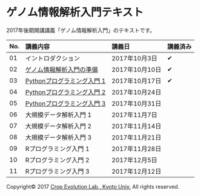 ゲノム情報解析入門テキスト
====

2017年後期開講講義「ゲノム情報解析入門」のテキストです。

| No. | 講義内容 | 講義日 | 講義済み |
|:---|:---|:---|:---|
| 01 | イントロダクション | 2017年10月3日 | ✔︎ |
| 02 | [ゲノム情報解析入門の準備](02_Preparation.md) | 2017年10月10日 | ✔︎ |
| 03 | [Pythonプログラミング入門 1](03_Python_Introduction.pdf) | 2017年10月17日 | ✔︎ |
| 04 | [Pythonプログラミング入門 2](03_Python_Introduction.pdf) | 2017年10月24日 |　|
| 05 | [Pythonプログラミング入門 3](03_Python_Introduction.pdf) | 2017年10月31日 |　|
| 06 | 大規模データ解析入門 1 | 2017年11月7日 |　|
| 07 | 大規模データ解析入門 2 | 2017年11月14日 |　|
| 08 | 大規模データ解析入門 3 | 2017年11月21日 |　|
| 09 | Rプログラミング入門 1 | 2017年11月28日 |　|
| 10 | Rプログラミング入門 2 | 2017年12月5日 |　|
| 11 | Rプログラミング入門 3 | 2017年12月12日 |　|

Copyright&copy; 2017 [Crop Evolution Lab., Kyoto Univ.](http://www.crop-evolution.kais.kyoto-u.ac.jp/) All rights reserved.
